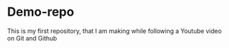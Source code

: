 # Demo-repo
This is my first repository, that I am making while following a Youtube video on Git and Github











